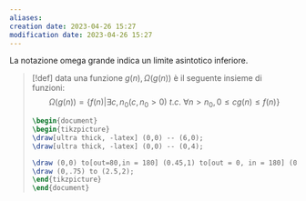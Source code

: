 ```yaml
---
aliases: 
creation date: 2023-04-26 15:27
modification date: 2023-04-26 15:27
---
```


La notazione omega grande indica un limite asintotico inferiore.

> [!def]
> data una funzione $g(n), \Omega(g(n))$ è il seguente insieme di funzioni:
> $$ \Omega(g(n)) = \{ f(n) | \exists c, n_{0}(c,n_{0} > 0) \ t.c.\ \forall n > n_{0}, 0 \leq cg(n) \leq f(n) \} $$
> ```tikz
> \begin{document}
> \begin{tikzpicture}
> \draw[ultra thick, -latex] (0,0) -- (6,0);
> \draw[ultra thick, -latex] (0,0) -- (0,4);
> 
> \draw (0,0) to[out=80,in = 180] (0.45,1) to[out = 0, in = 180] (0.75,0.75) to[out = 0, in = 180] (2.5,2) to[out = 0, in = 200] (4,2.2) to[out = 40,in = 200] (5,3.2) to (5.5, 3.3);
> \draw (0,.75) to (2.5,2);
> \end{tikzpicture}
> \end{document}
> ```



